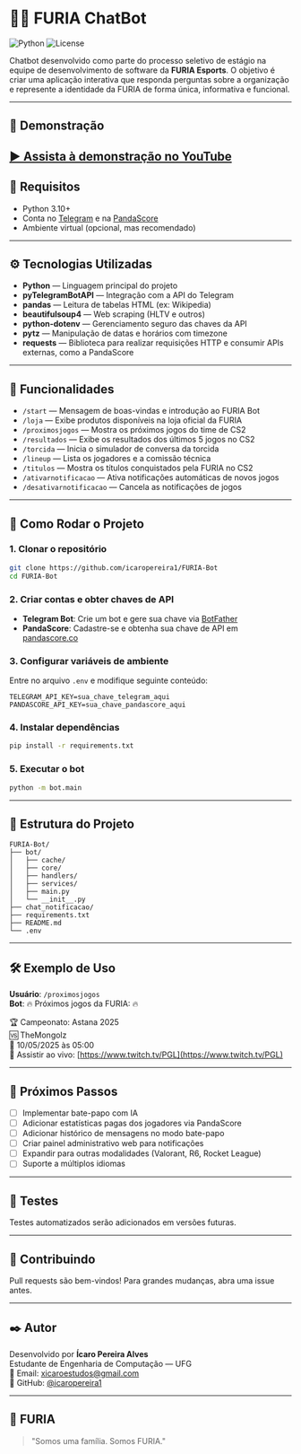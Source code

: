 # 🐱‍👤 FURIA ChatBot

![Python](https://img.shields.io/badge/python-3.10-blue)
![License](https://img.shields.io/badge/license-MIT-green)

Chatbot desenvolvido como parte do processo seletivo de estágio na equipe de desenvolvimento de software da **FURIA Esports**. O objetivo é criar uma aplicação interativa que responda perguntas sobre a organização e represente a identidade da FURIA de forma única, informativa e funcional.

---

## 🎥 Demonstração

[▶️ Assista à demonstração no YouTube](https://youtu.be/LJbKNTOhZzw)
---

## 🔧 Requisitos

- Python 3.10+
- Conta no [Telegram](https://telegram.org/) e na [PandaScore](https://www.pandascore.co)
- Ambiente virtual (opcional, mas recomendado)

---

## ⚙️ Tecnologias Utilizadas

- **Python** — Linguagem principal do projeto  
- **pyTelegramBotAPI** — Integração com a API do Telegram  
- **pandas** — Leitura de tabelas HTML (ex: Wikipedia)  
- **beautifulsoup4** — Web scraping (HLTV e outros)  
- **python-dotenv** — Gerenciamento seguro das chaves da API  
- **pytz** — Manipulação de datas e horários com timezone
- **requests** — Biblioteca para realizar requisições HTTP e consumir APIs externas, como a PandaScore
---

## 🧠 Funcionalidades

- `/start` — Mensagem de boas-vindas e introdução ao FURIA Bot  
- `/loja` — Exibe produtos disponíveis na loja oficial da FURIA  
- `/proximosjogos` — Mostra os próximos jogos do time de CS2  
- `/resultados` — Exibe os resultados dos últimos 5 jogos no CS2  
- `/torcida` — Inicia o simulador de conversa da torcida  
- `/lineup` — Lista os jogadores e a comissão técnica  
- `/titulos` — Mostra os títulos conquistados pela FURIA no CS2  
- `/ativarnotificacao` — Ativa notificações automáticas de novos jogos  
- `/desativarnotificacao` — Cancela as notificações de jogos

---

## 🚀 Como Rodar o Projeto

### 1. Clonar o repositório

```bash
git clone https://github.com/icaropereira1/FURIA-Bot
cd FURIA-Bot
```

### 2. Criar contas e obter chaves de API

- **Telegram Bot**: Crie um bot e gere sua chave via [BotFather](https://telegram.me/BotFather)  
- **PandaScore**: Cadastre-se e obtenha sua chave de API em [pandascore.co](https://www.pandascore.co)

### 3. Configurar variáveis de ambiente

Entre no arquivo `.env` e modifique seguinte conteúdo:

```env
TELEGRAM_API_KEY=sua_chave_telegram_aqui
PANDASCORE_API_KEY=sua_chave_pandascore_aqui
```

### 4. Instalar dependências

```bash
pip install -r requirements.txt
```

### 5. Executar o bot

```bash
python -m bot.main
```

---

## 📁 Estrutura do Projeto

```
FURIA-Bot/
├── bot/
│   ├── cache/
│   ├── core/
│   ├── handlers/
│   ├── services/
│   ├── main.py
│   └── __init__.py
├── chat_notificacao/
├── requirements.txt
├── README.md
└── .env
```

---

## 🛠️ Exemplo de Uso

**Usuário**: `/proximosjogos`  
**Bot**: 🔥 Próximos jogos da FURIA: 🔥

🏆 Campeonato: Astana 2025  
🆚 TheMongolz  
📅 10/05/2025 às 05:00  
🔴 Assistir ao vivo: [https://www.twitch.tv/PGL](https://www.twitch.tv/PGL)

---

## 📌 Próximos Passos

- [ ] Implementar bate-papo com IA  
- [ ] Adicionar estatísticas pagas dos jogadores via PandaScore  
- [ ] Adicionar histórico de mensagens no modo bate-papo  
- [ ] Criar painel administrativo web para notificações  
- [ ] Expandir para outras modalidades (Valorant, R6, Rocket League)  
- [ ] Suporte a múltiplos idiomas  

---

## 🧪 Testes

Testes automatizados serão adicionados em versões futuras.

---

## 🤝 Contribuindo

Pull requests são bem-vindos! Para grandes mudanças, abra uma issue antes.

---

## ✒️ Autor

Desenvolvido por **Ícaro Pereira Alves**  
Estudante de Engenharia de Computação — UFG  
📧 Email: [xicaroestudos@gmail.com](mailto:xicaroestudos@gmail.com)  
🐙 GitHub: [@icaropereira1](https://github.com/icaropereira1)

---

## 🖤 FURIA

> "Somos uma família. Somos FURIA."
